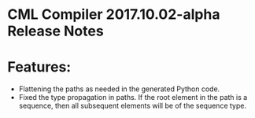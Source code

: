 # CML Compiler 2017.10.02-alpha Release Notes

# Features:

- Flattening the paths as needed in the generated Python code.
- Fixed the type propagation in paths. If the root element in the path is a sequence, then all subsequent elements will be of the sequence type.
